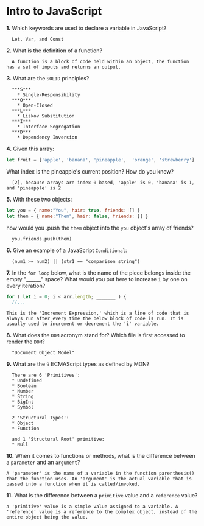# Intro to JavaScript

**1.** Which keywords are used to declare a variable in JavaScript?
<!-- enter your answer in the space below -->
```
  Let, Var, and Const
```
**2.** What is the definition of a function?
<!-- enter your answer in the space below -->
```
  A function is a block of code held within an object, the function has a set of inputs and returns an output.
```

**3.** What are the `SOLID` principles?
<!-- enter your answer in the space below -->
```
  ***S***
    * Single-Responsibility
  ***O***
    * Open-Closed
  ***L***
    * Liskov Substitution
  ***I***
    * Interface Segregation
  ***D***
    * Dependency Inversion
```
**4.** Given this array: 
```js
let fruit = ['apple', 'banana', 'pineapple',  'orange', 'strawberry']
``` 
What index is the pineapple's current position? How do you know?
<!-- enter your answer in the space below -->
```
  [2], because arrays are index 0 based, 'apple' is 0, 'banana' is 1, and 'pineapple' is 2
```
**5.** With these two objects: 
```js
let you = { name:"You", hair: true, friends: [] }
let them = { name:"Them", hair: false, friends: [] }
```
how would you .push the `them` object into the `you` object's array of friends?
<!-- enter your answer in the space below -->
```
  you.friends.push(them)
```

**6.** Give an example of a JavaScript `Conditional`:
<!-- enter your answer in the space below -->
```
  (num1 >= num2) || (str1 == "comparison string")
```
**7.** In the `for loop` below, what is the name of the piece belongs inside the empty "______" space? What would you put here to increase `i` by one on every iteration?
```js
for ( let i = 0; i < arr.length; _______ ) {
  //...
```
<!-- enter your answer in the space below -->
```
This is the 'Increment Expression,' which is a line of code that is always run after every time the below block of code is run. It is usually used to increment or decrement the 'i' variable.
```
**8.** What does the `DOM` acronym stand for? Which file is first accessed to render the `DOM`?
<!-- enter your answer in the space below -->
```
  "Document Object Model"
```

**9.** What are the `9` ECMAScript types as defined by MDN?
<!-- enter your answer in the space below -->
```
  There are 6 'Primitives':
  * Undefined
  * Boolean
  * Number
  * String
  * BigInt
  * Symbol

  2 'Structural Types':
  * Object
  * Function

  and 1 'Structural Root' primitive:
  * Null
```

**10.** When it comes to functions or methods, what is the difference between a `parameter` and an `argument`?
<!-- enter your answer in the space below -->
```
A 'parameter' is the name of a variable in the function parenthesis() that the function uses. An 'argument' is the actual variable that is passed into a function when it is called/invoked.
```

**11.** What is the difference between a `primitive` value and a `reference` value?
<!-- enter your answer in the space below -->
```
a 'primitive' value is a simple value assigned to a variable. A 'reference' value is a reference to the complex object, instead of the entire object being the value.
```